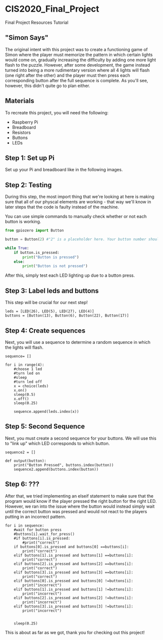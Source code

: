# CIS2020_Final_Project
Final Project
Resources
Tutorial

"Simon Says"
-

The original intent with this project was to create a functioning game of Simon where the player must memorize the pattern in which certain lights would come on, gradually increasing the difficulty by adding one more light flash to the puzzle. However, after some development, the game instead turned into being a more rudimentary version where all 4 lights will flash (one right after the other) and the player must then press each corresponding button after the full sequence is complete. As you'll see, however, this didn't quite go to plan either.

Materials
-

To recreate this project, you will need the following:
  * Raspberry Pi
  * Breadboard
  * Resistors
  * Buttons
  * LEDs

Step 1: Set up Pi
-

Set up your Pi and breadboard like in the following images.



Step 2: Testing
-

During this step, the most import thing that we're looking at here is making sure that all of our physcal elements are working - that way we'll know in later steps that the code is faulty instead of the machine. 

You can use simple commands to manually check whether or not each button is working.
```python
from gpiozero import Button

button = Button(2) #"2" is a placeholder here. Your button number should correspond to it's GPIO pin.

while True:
    if button.is_pressed:
        print("Button is pressed")
    else:
        print("Button is not pressed")
```
After this, simply test each LED lighting up due to a button press.

Step 3: Label leds and buttons
-

This step will be crucial for our next step! 
```
leds = [LED(26), LED(5), LED(27), LED(4)]
buttons = [Button(13), Button(6), Button(22), Button(17)]
```

Step 4: Create sequences
-

Next, you will use a sequence to determine a random sequence in which the lights will flash.

```
sequence= []

for i in range(4):
    #choose 1 led
    #turn led on
    #sleep
    #turn led off
    x = choice(leds)
    x.on()
    sleep(0.5)
    x.off()
    sleep(0.25)
    
    sequence.append(leds.index(x))
```
Step 5: Second Sequence
-

Next, you must create a second sequence for your buttons. We will use this to "link up" which LED corresponds to which button.

```
sequence2 = []

def output(button):
    print("Button Pressed", buttons.index(button))
    sequence2.append(buttons.index(button))
```

Step 6: ???
-

After that, we tried implementing an elseif statement to make sure that the program would know if the player pressed the right button for the right LED. However, we ran into the issue where the button would instead simply wait until the correct button was pressed and would not react to the players putting in an incorrect pattern.

```
for i in sequence:
    #wait for button press
    #buttons[i].wait_for_press()
    #if buttons[i].is_pressed:
        #print("correct")
    if buttons[0].is_pressed and buttons[0] ==buttons[i]:
        print("correct")
    elif buttons[1].is_pressed and buttons[1] ==buttons[i]:
        print("correct")
    elif buttons[2].is_pressed and buttons[2] ==buttons[i]:
        print("correct")
    elif buttons[3].is_pressed and buttons[3] ==buttons[i]:
        print("correct")
    elif buttons[0].is_pressed and buttons[0] !=buttons[i]:
        print("incorrect")
    elif buttons[1].is_pressed and buttons[1] !=buttons[i]:
        print("incorrect")
    elif buttons[2].is_pressed and buttons[2] !=buttons[i]:
        print("incorrect")
    elif buttons[3].is_pressed and buttons[3] !=buttons[i]:
        print("incorrect")
        
 
    sleep(0.25)
```


This is about as far as we got, thank you for checking out this project!
